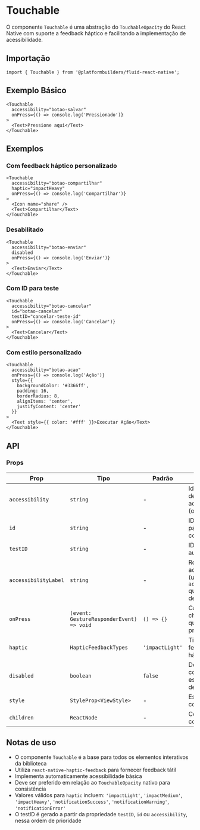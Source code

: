 # Touchable

O componente `Touchable` é uma abstração do `TouchableOpacity` do React Native com suporte a feedback háptico e facilitando a implementação de acessibilidade.

## Importação

```tsx
import { Touchable } from '@platformbuilders/fluid-react-native';
```

## Exemplo Básico

```tsx
<Touchable 
  accessibility="botao-salvar"
  onPress={() => console.log('Pressionado')}
>
  <Text>Pressione aqui</Text>
</Touchable>
```

## Exemplos

### Com feedback háptico personalizado

```tsx
<Touchable 
  accessibility="botao-compartilhar"
  haptic="impactHeavy"
  onPress={() => console.log('Compartilhar')}
>
  <Icon name="share" />
  <Text>Compartilhar</Text>
</Touchable>
```

### Desabilitado

```tsx
<Touchable 
  accessibility="botao-enviar"
  disabled
  onPress={() => console.log('Enviar')}
>
  <Text>Enviar</Text>
</Touchable>
```

### Com ID para teste

```tsx
<Touchable 
  accessibility="botao-cancelar"
  id="botao-cancelar"
  testID="cancelar-teste-id"
  onPress={() => console.log('Cancelar')}
>
  <Text>Cancelar</Text>
</Touchable>
```

### Com estilo personalizado

```tsx
<Touchable 
  accessibility="botao-acao"
  onPress={() => console.log('Ação')}
  style={{ 
    backgroundColor: '#3366ff', 
    padding: 16, 
    borderRadius: 8,
    alignItems: 'center',
    justifyContent: 'center'
  }}
>
  <Text style={{ color: '#fff' }}>Executar Ação</Text>
</Touchable>
```

## API

### Props

| Prop | Tipo | Padrão | Descrição |
|------|------|--------|-----------|
| `accessibility` | `string` | - | Identificador de acessibilidade (obrigatório) |
| `id` | `string` | - | ID opcional para o componente |
| `testID` | `string` | - | ID para testes automatizados |
| `accessibilityLabel` | `string` | - | Rótulo de acessibilidade (usa `accessibility` quando não definido) |
| `onPress` | `(event: GestureResponderEvent) => void` | `() => {}` | Callback chamado quando pressionado |
| `haptic` | `HapticFeedbackTypes` | `'impactLight'` | Tipo do feedback háptico |
| `disabled` | `boolean` | `false` | Define se o componente está desabilitado |
| `style` | `StyleProp<ViewStyle>` | - | Estilo do componente |
| `children` | `ReactNode` | - | Conteúdo do componente |

## Notas de uso

- O componente `Touchable` é a base para todos os elementos interativos da biblioteca
- Utiliza `react-native-haptic-feedback` para fornecer feedback tátil
- Implementa automaticamente acessibilidade básica
- Deve ser preferido em relação ao `TouchableOpacity` nativo para consistência
- Valores válidos para `haptic` incluem: `'impactLight'`, `'impactMedium'`, `'impactHeavy'`, `'notificationSuccess'`, `'notificationWarning'`, `'notificationError'`
- O testID é gerado a partir da propriedade `testID`, `id` ou `accessibility`, nessa ordem de prioridade 
